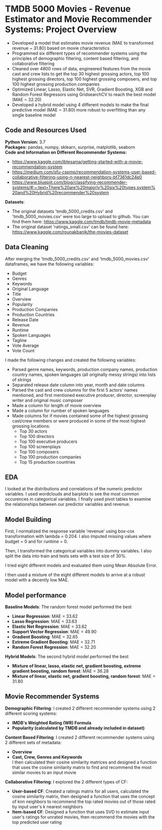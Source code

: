 # TMDB 5000 Movies - Revenue Estimator and Movie Recommender Systems: Project Overview 
* Developed a model that estimates movie revenue (MAE to transformed revenue ~ 31.80) based on movie characteristics  
* Programmed six different types of recommender systems using the principles of demographic filtering, content based filtering, and collaborative filtering  
* Cleaned over 4800 rows of data, engineered features from the movie cast and crew lists to get the top 30 highest grossing actors, top 100 highest grossing directors, top 100 highest grossing composers, and top 100 highest grossing production companies
* Optimized Linear, Lasso, Elastic Net, SVR, Gradient Boosting, XGB and Random Forest Regressors using GridsearchCV to reach the best model (MAE ~ 32.20)
* Developed a hybrid model using 4 different models to make the final predictive model (MAE ~ 31.80) more robust to overfitting than any single baseline model

## Code and Resources Used 
**Python Version:** 3.7  
**Packages:** pandas, numpy, sklearn, surprise, matplotlib, seaborn  
**Code and Information on Different Recommender Systems:**  
* https://www.kaggle.com/ibtesama/getting-started-with-a-movie-recommendation-system  
* https://medium.com/sfu-cspmp/recommendation-systems-user-based-collaborative-filtering-using-n-nearest-neighbors-bf7361dc24e0  
* https://www.bluepiit.com/blog/classifying-recommender-systems/#:~:text=There%20are%20majorly%20six%20types,system%20and%20Hybrid%20recommender%20system  

**Datasets**: 
* The original datasets 'tmdb_5000_credits.csv' and 'tmdb_5000_movies.csv' were too large to upload to github. You can find them here: https://www.kaggle.com/tmdb/tmdb-movie-metadata  
* The original dataset 'ratings_small.csv' can be found here: https://www.kaggle.com/rounakbanik/the-movies-dataset  


## Data Cleaning
After merging the 'tmdb_5000_credits.csv' and 'tmdb_5000_movies.csv' dataframes, we have the following variables:  
*	Budget  
*	Genres
*	Keywords  
*	Original Language  
*	Title  
*	Overview  
*	Popularity  
*	Production Companies  
*	Production Countries  
*	Release Date  
*	Revenue  
*	Runtime  
*	Spoken Languages  
*	Tagline  
* Vote Average  
* Vote Count


I made the following changes and created the following variables:
*	Parsed genre names, keywords, production company names, production country names, spoken languages (all originally messy strings) into lists of strings  
*	Separated release date column into year, month and date columns  
*	Parsed the cast and crew columns for the first 5 actors' names mentioned, and first mentioned executive producer, director, screenplay writer and original music composer
* Made a column for length of movie overview  
* Made a column for number of spoken languages  
* Made columns for if movies contained some of the highest grossing cast/crew members or were produced in some of the most highest grossing locations:  
    * Top 30 actors  
    * Top 100 directors  
    * Top 100 executive producers    
    * Top 100 screenplays  
    * Top 100 composers  
    * Top 100 production companies  
    * Top 15 production countries    


## EDA
I looked at the distributions and correlations of the numeric predictor variables. I used wordclouds and barplots to see the most common occurences in categorical variables. 
I finally used pivot tables to examine the relationships between our predictor variables and revenue.  

## Model Building 

First, I normalized the response variable 'revenue' using box-cox transformation with lambda = 0.204. I also imputed missing values where budget = 0 and for runtime = 0.  

Then, I transformed the categorical variables into dummy variables. I also split the data into train and tests sets with a test size of 30%.   

I tried eight different models and evaluated them using Mean Absolute Error.   

I then used a mixture of the eight different models to arrive at a robust model with a decently low MAE.


## Model performance
**Baseline Models**: The random forest model performed the best
*	**Linear Regression**: MAE = 33.62  
* **Lasso Regression**: MAE = 33.63  
* **Elastic Net Regression**: MAE = 33.62  
* **Support Vector Regression**: MAE = 49.90  
* **Gradient Boosting**: MAE = 32.65  
* **Extreme Gradient Boosting**: MAE = 32.71  
* **Random Forest Regression**: MAE = 32.20  

**Hybrid Models**: The second hybrid model performed the best
* **Mixture of linear, lasso, elastic net, gradient boosting, extreme gradient boosting, random forest**: MAE = 36.28  
* **Mixture of linear, elastic net, gradient boosting, random forest**: MAE = 31.80  


## Movie Recommender Systems  

**Demographic Filtering**: I created 2 different recommender systems using 2 different scoring systems:  
* **IMDB's Weighted Rating (WR) Formula**  
* **Popularity (calculated by TMDB and already included in dataset)**  

**Content Based Filtering**: I created 2 different recommender systems using 2 different sets of metadata:  
* **Overview**  
* **Cast, Crew, Genres and Keywords**  
I then calculated their cosine similarity matrices and designed a function that uses the cosine similarity matrix to find and recommend the most similar movies to an input movie  

**Collaborative Filtering**: I explored the 2 different types of CF:  
* **User-based CF**: Created a ratings matrix for all users, calculated the cosine similarity matrix, then designed a function that uses the concept of knn neighbors to recommend the top rated movies out of those rated by input user's k nearest neighbors  
* **Item-based CF**: Designed a function that uses SVD to estimate input user's ratings for unrated movies, then recommend the movies with the top predicted user rating  





